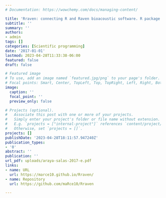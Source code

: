 ```yaml
---
# Documentation: https://wowchemy.com/docs/managing-content/

title: 'Rraven: connecting R and Raven bioacoustic software. R package version 1.0.9.'
subtitle: ''
summary: ''
authors:
- admin
tags: []
categories: [Scientific programming]
date: '2017-01-01'
lastmod: 2023-04-28T11:33:38-06:00
featured: false
draft: false

# Featured image
# To use, add an image named `featured.jpg/png` to your page's folder.
# Focal points: Smart, Center, TopLeft, Top, TopRight, Left, Right, BottomLeft, Bottom, BottomRight.
image:
  caption: ''
  focal_point: ''
  preview_only: false

# Projects (optional).
#   Associate this post with one or more of your projects.
#   Simply enter your project's folder or file name without extension.
#   E.g. `projects = ["internal-project"]` references `content/project/deep-learning/index.md`.
#   Otherwise, set `projects = []`.
projects: []
publishDate: '2023-04-28T18:11:57.947240Z'
publication_types:
- '0'
abstract: ''
publication: ''
url_pdf: uploads/araya-salas-2017-e.pdf
links:
- name: URL
  url: https://marce10.github.io/Rraven/
- name: Repository
  url: https://github.com/maRce10/Rraven

---
```

